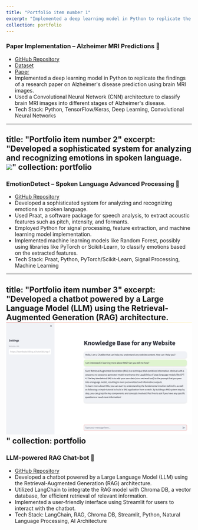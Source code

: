 ```yaml
---
title: "Portfolio item number 1"
excerpt: "Implemented a deep learning model in Python to replicate the findings of a research paper on Alzheimer's disease prediction using brain MRI images.<br/><img src='/images/Model_Prediction.png'>"
collection: portfolio
---
```


### **Paper Implementation – Alzheimer MRI Predictions** 🧠
- [GitHub Repository](https://github.com/adelinaduman/AlzheimerMRIpredictions)
- [Dataset](https://www.kaggle.com/datasets/tourist55/alzheimers-dataset-4-class-of-images)
- [Paper](https://www.medrxiv.org/content/10.1101/2021.05.24.21257554v2.full)
- Implemented a deep learning model in Python to replicate the findings of a research paper on Alzheimer's disease prediction using brain MRI images.
- Used a Convolutional Neural Network (CNN) architecture to classify brain MRI images into different stages of Alzheimer's disease.
- Tech Stack: Python, TensorFlow/Keras, Deep Learning, Convolutional Neural Networks

---

title: "Portfolio item number 2"
excerpt: "Developed a sophisticated system for analyzing and recognizing emotions in spoken language.<br/><img src='/EmotionDetection.png'>"
collection: portfolio
---

### **EmotionDetect – Spoken Language Advanced Processing** 🎤
- [GitHub Repository](https://github.com/adelinaduman/EmotionDetectClassifier)
- Developed a sophisticated system for analyzing and recognizing emotions in spoken language.
- Used Praat, a software package for speech analysis, to extract acoustic features such as pitch, intensity, and formants.
- Employed Python for signal processing, feature extraction, and machine learning model implementation.
- Implemented machine learning models like Random Forest, possibly using libraries like PyTorch or Scikit-Learn, to classify emotions based on the extracted features.
- Tech Stack: Praat, Python, PyTorch/Scikit-Learn, Signal Processing, Machine Learning

---

title: "Portfolio item number 3"
excerpt: "Developed a chatbot powered by a Large Language Model (LLM) using the Retrieval-Augmented Generation (RAG) architecture.<br/><img src='/images/RAG.png'>"
collection: portfolio
---

### **LLM-powered RAG Chat-bot** 🤖
- [GitHub Repository](https://github.com/adelinaduman/LangChainRAG)
- Developed a chatbot powered by a Large Language Model (LLM) using the Retrieval-Augmented Generation (RAG) architecture.
- Utilized LangChain to integrate the RAG model with Chroma DB, a vector database, for efficient retrieval of relevant information.
- Implemented a user-friendly interface using Streamlit for users to interact with the chatbot.
- Tech Stack: LangChain, RAG, Chroma DB, Streamlit, Python, Natural Language Processing, AI Architecture
